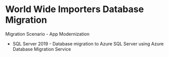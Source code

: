 # World Wide Importers Database Migration

Migration Scenario - App Modernization
* SQL Server 2019 - Database migration to Azure SQL Server using Azure Database Migration Service